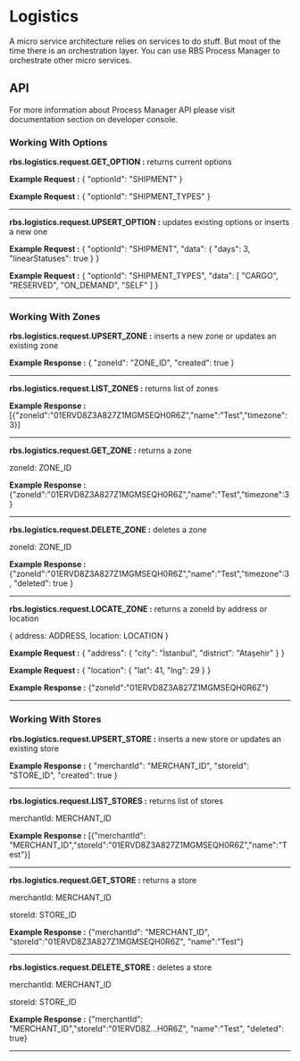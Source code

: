 # Logistics <!-- {docsify-ignore} -->

A micro service architecture relies on services to do stuff.
But most of the time there is an orchestration layer.
You can use RBS Process Manager to orchestrate other micro services.

## API

For more information about Process Manager API please visit documentation section on developer console.

### Working With Options

**rbs.logistics.request.GET_OPTION :** returns current options

**Example Request :** { "optionId": "SHIPMENT" }

**Example Request :** { "optionId": "SHIPMENT_TYPES" }
***

**rbs.logistics.request.UPSERT_OPTION :** updates existing options or inserts a new one

**Example Request :** { "optionId": "SHIPMENT", "data": { "days": 3, "linearStatuses": true } }

**Example Request :** { "optionId": "SHIPMENT_TYPES", "data": [ "CARGO", "RESERVED", "ON_DEMAND", "SELF" ] }
***

### Working With Zones

**rbs.logistics.request.UPSERT_ZONE :** inserts a new zone or updates an existing zone

**Example Response :** { "zoneId": "ZONE_ID", "created": true }
***

**rbs.logistics.request.LIST_ZONES :** returns list of zones

**Example Response :** [{"zoneId":"01ERVD8Z3A827Z1MGMSEQH0R6Z","name":"Test","timezone":3}]
***

**rbs.logistics.request.GET_ZONE :** returns a zone

zoneId: ZONE_ID

**Example Response :** {"zoneId":"01ERVD8Z3A827Z1MGMSEQH0R6Z","name":"Test","timezone":3}
***

**rbs.logistics.request.DELETE_ZONE :** deletes a zone

zoneId: ZONE_ID

**Example Response :** {"zoneId":"01ERVD8Z3A827Z1MGMSEQH0R6Z","name":"Test","timezone":3, "deleted": true }
***

**rbs.logistics.request.LOCATE_ZONE :** returns a zoneId by address or location

{ address: ADDRESS, location: LOCATION }

**Example Request :** { "address": { "city": "İstanbul", "district": "Ataşehir" } }

**Example Request :** { "location": { "lat": 41, "lng": 29 } }

**Example Response :** {"zoneId":"01ERVD8Z3A827Z1MGMSEQH0R6Z"}
***

### Working With Stores

**rbs.logistics.request.UPSERT_STORE :** inserts a new store or updates an existing store

**Example Response :** { "merchantId": "MERCHANT_ID", "storeId": "STORE_ID", "created": true }
***

**rbs.logistics.request.LIST_STORES :** returns list of stores

merchantId: MERCHANT_ID

**Example Response :** [{"merchantId": "MERCHANT_ID","storeId":"01ERVD8Z3A827Z1MGMSEQH0R6Z","name":"Test"}]
***

**rbs.logistics.request.GET_STORE :** returns a store

merchantId: MERCHANT_ID

storeId: STORE_ID

**Example Response :** {"merchantId": "MERCHANT_ID", "storeId":"01ERVD8Z3A827Z1MGMSEQH0R6Z", "name":"Test"}
***

**rbs.logistics.request.DELETE_STORE :** deletes a store

merchantId: MERCHANT_ID

storeId: STORE_ID

**Example Response :** {"merchantId": "MERCHANT_ID","storeId":"01ERVD8Z...H0R6Z", "name":"Test", "deleted": true}
***
